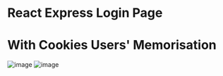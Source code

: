 # React Express Login Page 
# With Cookies Users' Memorisation

![image](https://user-images.githubusercontent.com/32806311/115111178-ab673080-9f87-11eb-8fc0-8398e1478126.png)
![image](https://user-images.githubusercontent.com/32806311/114971438-fc423080-9e84-11eb-90f5-1242f7b8394b.png)

